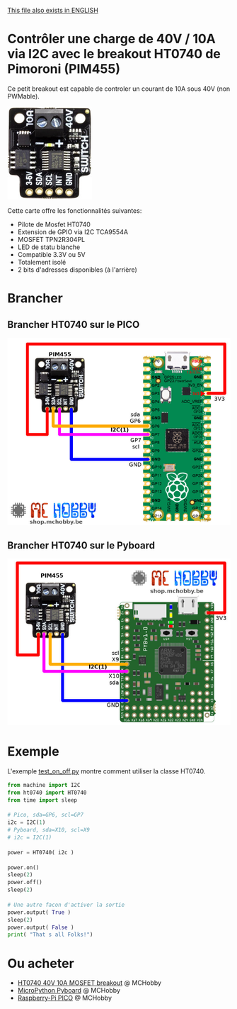 [This file also exists in ENGLISH](readme_ENG.md)

# Contrôler une charge de 40V / 10A via I2C avec le breakout HT0740 de Pimoroni (PIM455)

Ce petit breakout est capable de controler un courant de 10A sous 40V (non PWMable).

![ht0740 breakout](docs/_static/ht0740.jpg)

Cette carte offre les fonctionnalités suivantes:
* Pilote de Mosfet HT0740
* Extension de GPIO via I2C TCA9554A
* MOSFET TPN2R304PL
* LED de statu blanche
* Compatible 3.3V ou 5V
* Totalement isolé
* 2 bits d'adresses disponibles (à l'arrière)

# Brancher

## Brancher HT0740 sur le PICO

![HT0740 sur un Pico](docs/_static/ht0740-to-pico.jpg)

## Brancher HT0740 sur le Pyboard

![HT0740 sur un Pyboard](docs/_static/ht0740-to-pyboard.jpg)

# Exemple

L'exemple [test_on_off.py](examples/test_on_off.py) montre comment utiliser la classe HT0740.

``` python
from machine import I2C
from ht0740 import HT0740
from time import sleep

# Pico, sda=GP6, scl=GP7
i2c = I2C(1)
# Pyboard, sda=X10, scl=X9
# i2c = I2C(1)

power = HT0740( i2c )

power.on()
sleep(2)
power.off()
sleep(2)

# Une autre facon d'activer la sortie
power.output( True )
sleep(2)
power.output( False )
print( "That s all Folks!")
```

# Ou acheter
* [HT0740 40V 10A MOSFET breakout](https://shop.mchobby.be/fr/bouton/1990-40v-10a-mosfet-controlable-via-i2c-3232100019904-pimoroni.html) @ MCHobby
* [MicroPython Pyboard](https://shop.mchobby.be/fr/micropython/570-micropython-pyboard-3232100005709.html) @ MCHobby
* [Raspberry-Pi PICO](https://shop.mchobby.be/fr/pico-raspberry-pi/2025-pico-rp2040-microcontroleur-2-coeurs-raspberry-pi-3232100020252.html) @ MCHobby
